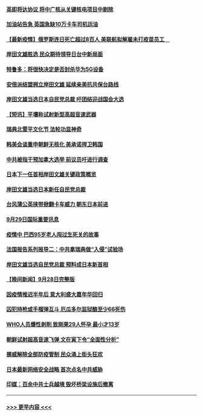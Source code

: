 #### [英即将达协议 将中广核从关键核电项目中剔除](../pages/prog202/a103229981.md?t=09300250) 
#### [加油站告急 英国急缺10万卡车司机运油](../pages/prog202/a103230023.md?t=09300250) 
#### [【最新疫情】俄罗斯连日死亡超过8百人 美联航拟解雇未打疫苗员工　](../pages/prog202/a103230003.md?t=09300250) 
#### [岸田文雄胜选 民众期待领导日台中新局面](../pages/prog202/a103229961.md?t=09300250) 
#### [特鲁多：将很快决定是否封杀华为5G设备](../pages/prog202/a103229957.md?t=09300250) 
#### [安倍派结盟拥立岸田文雄 延续亲美抗共保台路线](../pages/prog202/a103229955.md?t=09300250) 
#### [岸田文雄当选日本自民党总裁 吁团结迎战国会大选](../pages/prog202/a103229953.md?t=09300250) 
#### [【短讯】平壤称试射新型高超音速武器](../pages/prog202/a103229939.md?t=09300250) 
#### [瑞典北雪平文化节 法轮功显神奇](../pages/prog202/a103229769.md?t=09300250) 
#### [韩美会谈重申朝鲜无核化 美承诺捍卫韩国](../pages/prog202/a103229833.md?t=09300250) 
#### [中共被指干预加拿大选举 前议员吁进行调查](../pages/prog202/a103229845.md?t=09300250) 
#### [日本下一任首相岸田文雄关键政策概览](../pages/prog202/a103229825.md?t=09300250) 
#### [岸田文雄当选日本新任自民党总裁](../pages/prog202/a103229790.md?t=09300250) 
#### [台风蒲公英挟带掀翻卡车威力 朝东日本前进](../pages/prog202/a103229734.md?t=09300250) 
#### [9月29日国际重要讯息](../pages/prog202/a103229751.md?t=09300250) 
#### [疫情中 巴西95岁老人闯过生死关的故事](../pages/prog202/a103229744.md?t=09300250) 
#### [法国报告系列报导二：中共拿瑞典做“入侵”试验场](../pages/prog202/a103229319.md?t=09300250) 
#### [岸田文雄当选自民党总裁 预料成日本新首相](../pages/prog202/a103229673.md?t=09300250) 
#### [【晚间新闻】9月28日完整版](../pages/prog202/a103229515.md?t=09300250) 
#### [因疫情推迟半年后 意大利盛大嘉年华回归](../pages/prog202/a103229177.md?t=09300250) 
#### [囚犯持枪或手榴弹互斗 厄瓜多尔监狱酿至少66死伤](../pages/prog202/a103229568.md?t=09300250) 
#### [WHO人员爆性剥削 致刚果29人怀孕 最小才13岁](../pages/prog202/a103229548.md?t=09300250) 
#### [朝鲜试射超高音速飞弹 文在寅下令“全面性分析”](../pages/prog202/a103229490.md?t=09300250) 
#### [挪威解除全部防疫管制 民众涌上街头狂欢](../pages/prog202/a103229424.md?t=09300250) 
#### [日本最新网络安全战略 首次点名中共威胁](../pages/prog202/a103228334.md?t=09300250) 
#### [印媒：百余中共士兵越境 毁坏桥梁设施后撤离](../pages/prog202/a103229311.md?t=09300250) 

----
#### [ >>> 更早内容 <<< ](../indexes/prog202-earlier.md)
